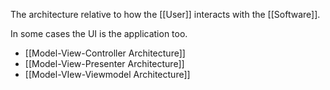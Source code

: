 The architecture relative to how the [[User]] interacts with the [[Software]].

In some cases the UI is the application too.

- [[Model-View-Controller Architecture]]
- [[Model-View-Presenter Architecture]]
- [[Model-VIew-Viewmodel Architecture]]